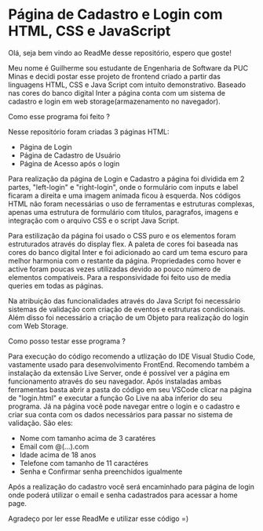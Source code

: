 <h1 text-align="center">Página de Cadastro e Login com HTML, CSS e JavaScript</h1>

<p>Olá, seja bem vindo ao ReadMe desse repositório, espero que goste!</p>

<p>Meu nome é Guilherme sou estudante de Engenharia de Software da PUC Minas e decidi postar esse projeto de frontend criado a partir das linguagens HTML, CSS e Java Script com intuíto demonstrativo. Baseado nas cores do banco digital Inter a página conta com um sistema de cadastro e login em web storage(armazenamento no navegador).</p>

<p>Como esse programa foi feito ?</p>

<p>Nesse repositório foram criadas 3 páginas HTML:
  
  - Página de Login
  - Página de Cadastro de Usuário
  - Página de Acesso após o login 

 Para realização da página de Login e Cadastro a página foi dividida em 2 partes, "left-login" e "right-login", onde o formulário com inputs e label ficaram a direita e uma imagem animada ficou à esquerda. Nos códigos HTML não foram necessárias o uso de ferramentas e estruturas complexas, apenas uma estrutura de formulário com títulos, paragrafos, imagens e integração com o arquivo CSS e o script Java Script.

  Para estilização da página foi usado o CSS puro e os elementos foram estruturados através do display flex. A paleta de cores foi baseada nas cores do banco digital Inter e foi adicionado ao card um tema escuro para melhor harmonia com o restante da  página. Propriedades como hover e active foram poucas vezes utilizadas devido ao pouco número de elementos compatíveis. Para a responsividade foi feito uso de media queries em todas as páginas. 

  Na atribuição das funcionalidades através do Java Script foi necessário sistemas de validação com criação de eventos e estruturas condicionais. Além disso foi necessário a criação de um Objeto para realização do login com Web Storage.
</p>

<p>Como posso testar esse programa ?</p>

<p>Para execução do código recomendo a utlização do IDE Visual Studio Code, vastamente usado para desenvolvimento FrontEnd. Recomendo também a instalação da extensão Live Server, onde é possível ver a página em funcionamento através do seu navegador. Após instaladas ambas ferramentas basta abrir a pasta do código em seu VSCode clicar na página de "login.html" e executar a função Go Live na aba inferior do seu programa. Já na página você pode navegar entre o login e o cadastro e criar sua conta com os dados necessários para passar no sistema de validação. São eles:

  - Nome com tamanho acima de 3 caratéres
  - Email com @(...).com
  - Idade acima de 18 anos
  - Telefone com tamanho de 11 caractéres 
  - Senha e Confirmar senha preenchidos igualmente

Após a realização do cadastro você será encaminhado para página de login onde poderá utilizar o email e senha cadastrados para acessar a home page.
</p>

<p>Agradeço por ler esse ReadMe e utilizar esse código =)</p>